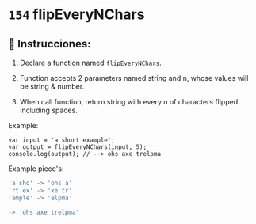 # `154` flipEveryNChars

## 📝 Instrucciones:

1. Declare a function named `flipEveryNChars`.

2. Function accepts 2 parameters named string and n, whose values will be string & number.

3. When call function, return string with every n of characters flipped including spaces.

Example:

```Js
var input = 'a short example'; 
var output = flipEveryNChars(input, 5);
console.log(output); // --> ohs axe trelpma
```
Example piece's:

```js
'a sho' -> 'ohs a'
'rt ex' -> 'xe tr'
'ample' -> 'elpma'

-> 'ohs axe trelpma'
```